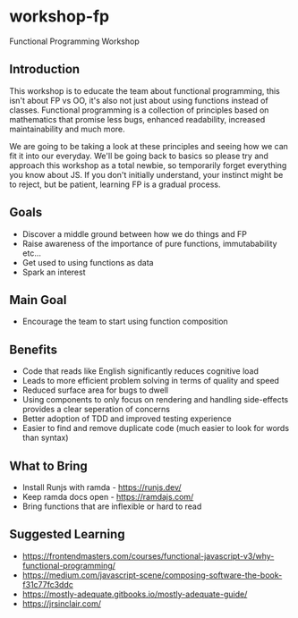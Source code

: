 # workshop-fp
Functional Programming Workshop

## Introduction
This workshop is to educate the team about functional programming, this isn't about FP vs OO, it's also not just about using functions instead of classes. Functional programming is a collection of principles based on mathematics that promise less bugs, enhanced readability, increased maintainability and much more.

We are going to be taking a look at these principles and seeing how we can fit it into our everyday. We'll be going back to basics so please try and approach this workshop as a total newbie, so temporarily forget everything you know about JS. If you don't initially understand, your instinct might be to reject, but be patient, learning FP is a gradual process.

## Goals
* Discover a middle ground between how we do things and FP
* Raise awareness of the importance of pure functions, immutabability etc...
* Get used to using functions as data
* Spark an interest

## Main Goal
* Encourage the team to start using function composition

## Benefits
* Code that reads like English significantly reduces cognitive load
* Leads to more efficient problem solving in terms of quality and speed
* Reduced surface area for bugs to dwell
* Using components to only focus on rendering and handling side-effects provides a clear seperation of concerns
* Better adoption of TDD and improved testing experience
* Easier to find and remove duplicate code (much easier to look for words than syntax)

## What to Bring
* Install Runjs with ramda - https://runjs.dev/
* Keep ramda docs open - https://ramdajs.com/
* Bring functions that are inflexible or hard to read

## Suggested Learning
* https://frontendmasters.com/courses/functional-javascript-v3/why-functional-programming/
* https://medium.com/javascript-scene/composing-software-the-book-f31c77fc3ddc
* https://mostly-adequate.gitbooks.io/mostly-adequate-guide/
* https://jrsinclair.com/
